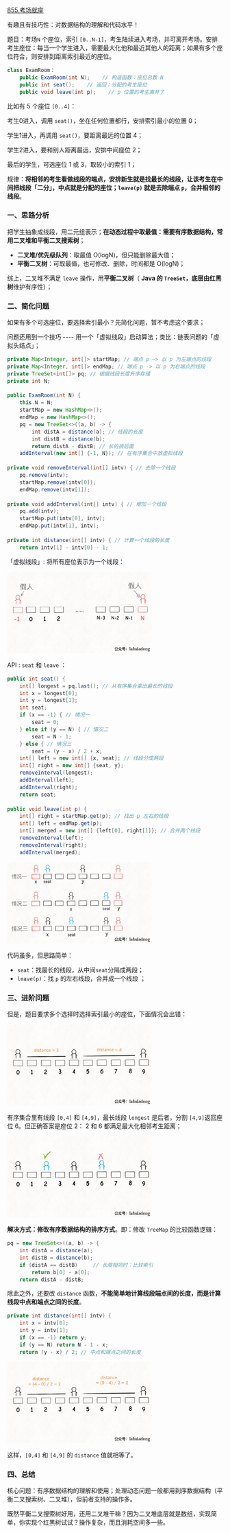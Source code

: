 [855.考场就座](https://leetcode-cn.com/problems/exam-room)

有趣且有技巧性：对数据结构的理解和代码水平！

题目：考场`N` 个座位，索引 `[0..N-1]`，考生陆续进入考场，并可离开考场。安排考生座位：每当一个学生进入，需要最大化他和最近其他人的距离；如果有多个座位符合，则安排到距离索引最近的座位。

```java
class ExamRoom：
    public ExamRoom(int N);    // 构造函数：座位总数 N
    public int seat();    // 返回：分配的考生座位
    public void leave(int p);    // p 位置的考生离开了
```

比如有 5 个座位 `[0..4]`：

考生0进入，调用 `seat()`，坐在任何位置都行，安排索引最小的位置 0；

学生1进入，再调用 `seat()`，要距离最远的位置 4；

学生2进入，要和别人距离最远，安排中间座位 2；

最后的学生，可选座位 1 或 3，取较小的索引 1；

规律：**将相邻的考生看做线段的端点，安排新生就是找最长的线段，让该考生在中间把线段「二分」，中点就是分配的座位；`leave(p)` 就是去除端点 `p`，合并相邻的线段**。

### 一、思路分析

把学生抽象成线段，用二元组表示；**在动态过程中取最值：需要有序数据结构，常用二叉堆和平衡二叉搜索树**；

- **二叉堆/优先级队列**：取最值 O(logN)，但只能删除最大值；
- **平衡二叉树**：可取最值，也可修改、删除，时间都是 O(logN)；

综上，二叉堆不满足 `leave` 操作，用**平衡二叉树**（ **Java 的 `TreeSet`，底层由红黑树**维护有序性）；

### 二、简化问题

如果有多个可选座位，要选择索引最小？先简化问题，暂不考虑这个要求；

问题还用到一个技巧 ---- 用一个「虚拟线段」启动算法；类比：链表问题的「虚拟头结点」；

```java
private Map<Integer, int[]> startMap; // 端点 p —> 以 p 为左端点的线段
private Map<Integer, int[]> endMap; // 端点 p -> 以 p 为右端点的线段
private TreeSet<int[]> pq; // 根据线段长度升序存储
private int N;

public ExamRoom(int N) {
    this.N = N;
    startMap = new HashMap<>();
    endMap = new HashMap<>();
    pq = new TreeSet<>((a, b) -> {
        int distA = distance(a); // 线段的长度
        int distB = distance(b);
        return distA - distB; // 长的排后面
    addInterval(new int[] {-1, N}); // 在有序集合中放虚拟线段

private void removeInterval(int[] intv) { // 去除一个线段
    pq.remove(intv);
    startMap.remove(intv[0]);
    endMap.remove(intv[1]);

private void addInterval(int[] intv) { // 增加一个线段
    pq.add(intv);
    startMap.put(intv[0], intv);
    endMap.put(intv[1], intv);

private int distance(int[] intv) { // 计算一个线段的长度
    return intv[1] - intv[0] - 1;
```

「虚拟线段」: 将所有座位表示为一个线段：

<img src="../pictures/座位调度/1.jpg" style="zoom: 33%;" />

 API : `seat` 和 `leave` ：

```java
public int seat() {
    int[] longest = pq.last(); // 从有序集合拿出最长的线段
    int x = longest[0];
    int y = longest[1];
    int seat;
    if (x == -1) { // 情况一
        seat = 0;
    } else if (y == N) { // 情况二
        seat = N - 1;
    } else { // 情况三
        seat = (y - x) / 2 + x;
    int[] left = new int[] {x, seat}; // 线段分成两段
    int[] right = new int[] {seat, y};
    removeInterval(longest);
    addInterval(left);
    addInterval(right);
    return seat;

public void leave(int p) {
    int[] right = startMap.get(p); // 找出 p 左右的线段
    int[] left = endMap.get(p);
    int[] merged = new int[] {left[0], right[1]}; // 合并两个线段
    removeInterval(left);
    removeInterval(right);
    addInterval(merged);
```

<img src="../pictures/座位调度/2.jpg" alt="三种情况" style="zoom:33%;" />

代码虽多，但思路简单：

- `seat`：找最长的线段，从中间`seat`分隔成两段；
- `leave(p)`：找 `p` 的左右线段，合并成一个线段 ；

### 三、进阶问题

但是，题目要求多个选择时选择索引最小的座位，下面情况会出错：

<img src="../pictures/座位调度/3.jpg" style="zoom:33%;" />

有序集合里有线段 `[0,4]` 和 `[4,9]`，最长线段 `longest` 是后者，分割 `[4,9]`返回座位 6。但正确答案是座位 2： 2 和 6 都满足最大化相邻考生距离；

<img src="../pictures/座位调度/4.jpg" style="zoom:33%;" />

**解决方式：修改有序数据结构的排序方式**。即：修改 `TreeMap` 的比较函数逻辑：

```java
pq = new TreeSet<>((a, b) -> {
    int distA = distance(a);
    int distB = distance(b);
    if (distA == distB)     // 长度相同时：比较索引
        return b[0] - a[0];
    return distA - distB;
```

除此之外，还要改 `distance` 函数，**不能简单地计算线段端点间的长度，而是计算线段中点和端点之间的长度**。

```java
private int distance(int[] intv) {
    int x = intv[0];
    int y = intv[1];
    if (x == -1) return y;
    if (y == N) return N - 1 - x;
    return (y - x) / 2; // 中点和端点之间的长度
```

<img src="../pictures/座位调度/5.jpg" style="zoom:33%;" />

这样，`[0,4]` 和 `[4,9]` 的 `distance` 值就相等了。

### 四、总结

核心问题：有序数据结构的理解和使用；处理动态问题一般都用到序数据结构（平衡二叉搜索树、二叉堆），但前者支持的操作多。

既然平衡二叉搜索树好用，还用二叉堆干嘛？因为二叉堆底层就是数组，实现简单，你实现个红黑树试试？操作复杂，而且消耗空间多一些。
